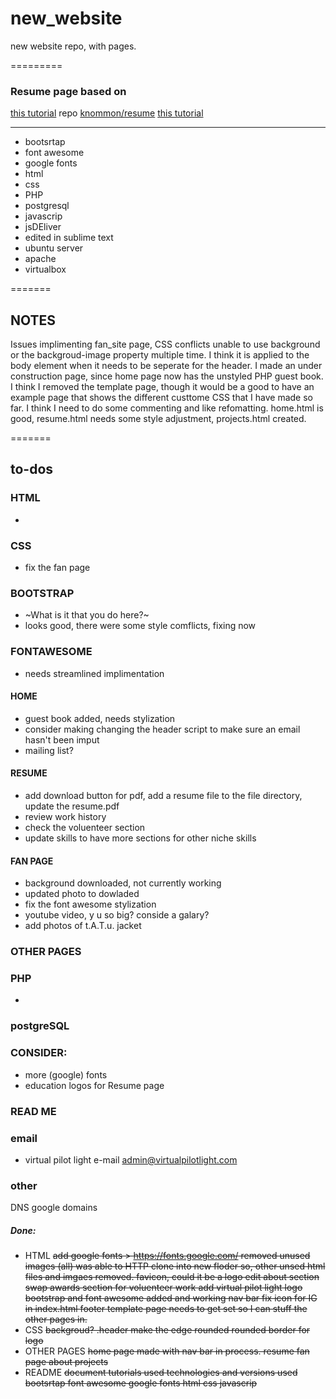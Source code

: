 # new_website
new website repo, with pages. 

=========
### Resume page based on

[this tutorial](https://medium.com/p/991845147ec)
repo [knommon/resume](https://github.com/knommon/resume)
[this tutorial](https://www.slashcoding.com/create-a-simple-guestbook-using-php/)

****

* bootsrtap
* font awesome
* google fonts
* html
* css
* PHP
* postgresql
* javascrip
* jsDEliver
* edited in sublime text
* ubuntu server
* apache
* virtualbox 

=======

## NOTES

Issues implimenting fan_site page, CSS conflicts unable to use background or the backgroud-image property multiple time. I think it is applied to the body element when it needs to be seperate for the header. I made an under construction page, since home page now has the unstyled PHP guest book. I think I removed the template page, though it would be a good to have an example page that shows the different custtome CSS that I have made so far.  I think I need to do some commenting and like refomatting. 
home.html is good, resume.html needs some style adjustment, projects.html created. 

=======

## to-dos

### HTML
*  

### CSS 
* fix the fan page

### BOOTSTRAP
* ~What is it that you do here?~
* looks good, there were some style comflicts, fixing now

### FONTAWESOME
* needs streamlined implimentation

#### HOME
* guest book added, needs stylization
* consider making changing the header script to make sure an email hasn't been imput
* mailing list? 

#### RESUME 
* add download button for pdf, add a resume file to the file directory, update the resume.pdf
* review work history
* check the voluenteer section 
* update skills to have more sections for other niche skills

#### FAN PAGE
* background downloaded, not currently working
* updated photo to dowladed 
* fix the font awesome stylization
* youtube video, y u so big? conside a galary?
* add photos of t.A.T.u. jacket

### OTHER PAGES

### PHP
*

### postgreSQL


### CONSIDER:
* more (google) fonts
* education logos for Resume page

### READ ME

### email
* virtual pilot light e-mail admin@virtualpilotlight.com

### other
DNS
google domains

##### Done:
* HTML
~~add google fonts > https://fonts.google.com/
removed unused images (all)
was able to HTTP clone into new floder so, other unsed html files and imgaes removed.
favicon, could it be a logo
edit about section
swap awards section for voluenteer work
add virtual pilot light logo
bootstrap and font awesome added and working
nav bar
fix icon for IG in index.html footer
template page needs to get set so I can stuff the other pages in.~~
* CSS
~~backgroud?
.header make the edge rounded
rounded border for logo~~
* OTHER PAGES
~~home page made with nav bar in process.
resume
fan page about
projects~~
* README
~~document tutorials used
technologies and versions used
bootsrtap
font awesome
google fonts
html
css
javascrip~~


